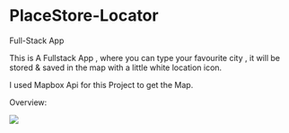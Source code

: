 # PlaceStore-Locator
Full-Stack App

This is A Fullstack App , where you can type your favourite city , it will be stored & saved in the map with a little white location icon.

I used Mapbox Api for this Project to get the Map.

Overview: 

![](edited.png)
